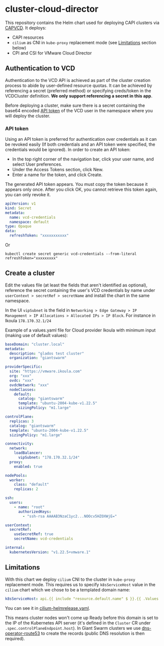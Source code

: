 # cluster-cloud-director

This repository contains the Helm chart used for deploying CAPI clusters via [CAPVCD](https://github.com/vmware/cluster-api-provider-cloud-director). It deploys:

- CAPI resources
- `cilium` as CNI in `kube-proxy` replacement mode (see [Limitations](#Limitations) section below)
- CPI and CSI for VMware Cloud Director

## Authentication to VCD

Authentication to the VCD API is achieved as part of the cluster creation process to abide by user-defined resource quotas. It can be achieved by referencing a secret (preferred method) or specifying creds/token in the VCDCluster definition. **We only support referencing a secret in this app**.

Before deploying a cluster, make sure there is a secret containing the base64 encoded [API token](https://docs.vmware.com/en/VMware-Cloud-Director/10.3/VMware-Cloud-Director-Tenant-Portal-Guide/GUID-A1B3B2FA-7B2C-4EE1-9D1B-188BE703EEDE.html) of the VCD user in the namespace where you will deploy the cluster.

### API token

Using an API token is preferred for authentication over credentials as it can be revoked easily (If both credentials and an API token were specified, the credentials would be ignored). In order to create an API token:

* In the top right corner of the navigation bar, click your user name, and select User preferences.
* Under the Access Tokens section, click New.
* Enter a name for the token, and click Create.

The generated API token appears. You must copy the token because it appears only once. After you click OK, you cannot retrieve this token again, you can only revoke it.

``` yaml
apiVersion: v1
kind: Secret
metadata:
  name: vcd-credentials
  namespace: default
type: Opaque
data:
  refreshToken: "xxxxxxxxxxx"
```

Or

`kubectl create secret generic vcd-credentials --from-literal refreshToken="xxxxxxxxx"`

## Create a cluster

Edit the values file (at least the fields that aren't identified as optional), reference the secret containing the user's VCD credentials by name under `userContext > secretRef > secretName` and install the chart in the same namespace.

In the UI `vipSubnet` is the field in `Networking > Edge Gateway > IP Management > IP Allocations > Allocated IPs > IP Block`. For instance in Ikoula `178.170.32.1/24`

Example of a values.yaml file for Cloud provider Ikoula with minimum input (making use of default values):

```yaml
baseDomain: "cluster.local"
metadata:
  description: "glados test cluster"
  organization: "giantswarm"

providerSpecific:
  site: "https://vmware.ikoula.com"
  org: "xxx"
  ovdc: "xxx"
  ovdcNetwork: "xxx"
  nodeClasses:
    default:
      catalog: "giantswarm"
      template: "ubuntu-2004-kube-v1.22.5"
      sizingPolicy: "m1.large"

controlPlane:
  replicas: 3
  catalog: "giantswarm"
  template: "ubuntu-2004-kube-v1.22.5"
  sizingPolicy: "m1.large"

connectivity:
  network:
    loadBalancer:
      vipSubnet: "178.170.32.1/24"
  proxy:
    enabled: true

nodePools:
  worker:
    class: "default"
    replicas: 2

ssh:
  users:
    - name: "root"
      authorizedKeys:
        - "ssh-rsa AAAAB3NzaC1yc2...NOOcv5HZOXWjE="

userContext:
  secretRef:
    useSecretRef: true
    secretName: vcd-credentials

internal:
  kubernetesVersion: "v1.22.5+vmware.1"
```

## Limitations

With this chart we deploy `cilium` CNI to the cluster in `kube-proxy` replacement mode. This requires us to specify `k8sServiceHost` value in the `cilium` chart which we chose to be a templated domain name:

```yaml
k8sServiceHost: api.{{ include "resource.default.name" $ }}.{{ .Values.baseDomain }}
```

You can see it in [cilium-helmrelease.yaml](helm/cluster-cloud-director/templates/cilium-helmrelease.yaml).

This means cluster nodes won't come up Ready before this domain is set to the IP of the Kubernetes API server (it's defined in the `Cluster` CR under `.spec.controlPlaneEndpoint.host`). In Giant Swarm clusters we use [dns-operator-route53](https://github.com/giantswarm/dns-operator-route53) to create the records (public DNS resolution is then required).
